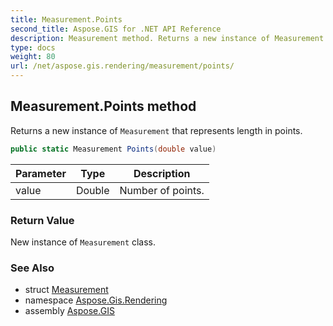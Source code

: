 ```yaml
---
title: Measurement.Points
second_title: Aspose.GIS for .NET API Reference
description: Measurement method. Returns a new instance of Measurement that represents length in points.
type: docs
weight: 80
url: /net/aspose.gis.rendering/measurement/points/
---
```

## Measurement.Points method

Returns a new instance of `Measurement` that represents length in points.

```csharp
public static Measurement Points(double value)
```

| Parameter | Type | Description |
| --- | --- | --- |
| value | Double | Number of points. |

### Return Value

New instance of `Measurement` class.

### See Also

* struct [Measurement](../)
* namespace [Aspose.Gis.Rendering](../../measurement/)
* assembly [Aspose.GIS](../../../)


